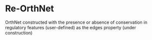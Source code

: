 # Re-OrthNet
OrthNet constructed with the presence or absence of conservation in regulatory features (user-defined) as the edges property (under construction)

